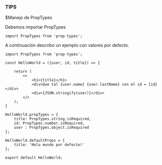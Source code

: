 ### TIPS
$Manejo de PropTypes

Debemos importar PropTypes
```
import PropTypes from 'prop-types';
```

A continuación describo un ejemplo con valores por defecto.

```
import PropTypes from 'prop-types';

const HelloWorld = ({user, id, title}) => {

    return (
        <>
            <h1>{title}</h1>
            <div>Que tal {user.name} {user.lastName} con el id = {id}</div>
            <div>{JSON.stringify(user)}</div>
        </>
    );
}

HelloWorld.propTypes = {
    title: PropTypes.string.isRequired,
    id: PropTypes.number.isRequired,
    user : PropTypes.object.isRequired
};

HelloWorld.defaultProps = {
    title: 'Hola mundo por defecto!'
};

export default HelloWorld;
```
